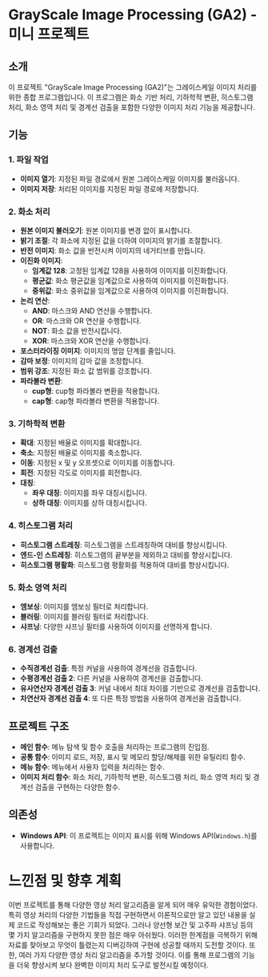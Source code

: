 # GrayScale Image Processing (GA2) - 미니 프로젝트

## 소개

이 프로젝트 "GrayScale Image Processing (GA2)"는 그레이스케일 이미지 처리를 위한 종합 프로그램입니다. 이 프로그램은 화소 기반 처리, 기하학적 변환, 히스토그램 처리, 화소 영역 처리 및 경계선 검출을 포함한 다양한 이미지 처리 기능을 제공합니다.

## 기능

### 1. 파일 작업
- **이미지 열기**: 지정된 파일 경로에서 원본 그레이스케일 이미지를 불러옵니다.
- **이미지 저장**: 처리된 이미지를 지정된 파일 경로에 저장합니다.

### 2. 화소 처리
- **원본 이미지 불러오기**: 원본 이미지를 변경 없이 표시합니다.
- **밝기 조절**: 각 화소에 지정된 값을 더하여 이미지의 밝기를 조절합니다.
- **반전 이미지**: 화소 값을 반전시켜 이미지의 네거티브를 만듭니다.
- **이진화 이미지**:
  - **임계값 128**: 고정된 임계값 128을 사용하여 이미지를 이진화합니다.
  - **평균값**: 화소 평균값을 임계값으로 사용하여 이미지를 이진화합니다.
  - **중위값**: 화소 중위값을 임계값으로 사용하여 이미지를 이진화합니다.
- **논리 연산**:
  - **AND**: 마스크와 AND 연산을 수행합니다.
  - **OR**: 마스크와 OR 연산을 수행합니다.
  - **NOT**: 화소 값을 반전시킵니다.
  - **XOR**: 마스크와 XOR 연산을 수행합니다.
- **포스터라이징 이미지**: 이미지의 명암 단계를 줄입니다.
- **감마 보정**: 이미지의 감마 값을 조정합니다.
- **범위 강조**: 지정된 화소 값 범위를 강조합니다.
- **파라볼라 변환**:
  - **cup형**: cup형 파라볼라 변환을 적용합니다.
  - **cap형**: cap형 파라볼라 변환을 적용합니다.

### 3. 기하학적 변환
- **확대**: 지정된 배율로 이미지를 확대합니다.
- **축소**: 지정된 배율로 이미지를 축소합니다.
- **이동**: 지정된 x 및 y 오프셋으로 이미지를 이동합니다.
- **회전**: 지정된 각도로 이미지를 회전합니다.
- **대칭**:
  - **좌우 대칭**: 이미지를 좌우 대칭시킵니다.
  - **상하 대칭**: 이미지를 상하 대칭시킵니다.

### 4. 히스토그램 처리
- **히스토그램 스트레칭**: 히스토그램을 스트레칭하여 대비를 향상시킵니다.
- **엔드-인 스트레칭**: 히스토그램의 끝부분을 제외하고 대비를 향상시킵니다.
- **히스토그램 평활화**: 히스토그램 평활화를 적용하여 대비를 향상시킵니다.

### 5. 화소 영역 처리
- **엠보싱**: 이미지를 엠보싱 필터로 처리합니다.
- **블러링**: 이미지를 블러링 필터로 처리합니다.
- **샤프닝**: 다양한 샤프닝 필터를 사용하여 이미지를 선명하게 합니다.

### 6. 경계선 검출
- **수직경계선 검출**: 특정 커널을 사용하여 경계선을 검출합니다.
- **수평경계선 검출 2**: 다른 커널을 사용하여 경계선을 검출합니다.
- **유사연산자 경계선 검출 3**: 커널 내에서 최대 차이를 기반으로 경계선을 검출합니다.
- **차연산자 경계선 검출 4**: 또 다른 특정 방법을 사용하여 경계선을 검출합니다.

## 프로젝트 구조

- **메인 함수**: 메뉴 탐색 및 함수 호출을 처리하는 프로그램의 진입점.
- **공통 함수**: 이미지 로드, 저장, 표시 및 메모리 할당/해제를 위한 유틸리티 함수.
- **메뉴 함수**: 메뉴에서 사용자 입력을 처리하는 함수.
- **이미지 처리 함수**: 화소 처리, 기하학적 변환, 히스토그램 처리, 화소 영역 처리 및 경계선 검출을 구현하는 다양한 함수.

## 의존성

- **Windows API**: 이 프로젝트는 이미지 표시를 위해 Windows API(`Windows.h`)를 사용합니다.

# 느낀점 및 향후 계획

이번 프로젝트를 통해 다양한 영상 처리 알고리즘을 알게 되어 매우 유익한 경험이었다. 특히 영상 처리의 다양한 기법들을 직접 구현하면서 이론적으로만 알고 있던 내용을 실제 코드로 작성해보는 좋은 기회가 되었다. 그러나 양선형 보간 및 고주파 샤프닝 등의 몇 가지 알고리즘을 구현하지 못한 점은 매우 아쉬웠다. 이러한 한계점을 극복하기 위해 자료를 찾아보고 무엇이 틀렸는지 디버깅하여 구현에 성공할 때까지 도전할 것이다. 또한, 여러 가지 다양한 영상 처리 알고리즘을 추가할 것이다. 이를 통해 프로그램의 기능을 더욱 향상시켜 보다 완벽한 이미지 처리 도구로 발전시킬 예정이다.

